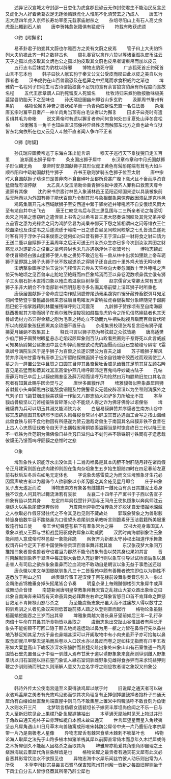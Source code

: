 <!-- { "loadSidebar": true } -->
　　述异记汉宣城太守封邵一日忽化为虎食郡民谚云无作封使君生不能治民反食民又虎化为人好着紫葛衣足无踵侯鲭録虎化人惟尾不化湏焚去之乃成人
　　唐五行志大厯四年虎入京师长寿坊宰臣元载家庙射杀之
　　杂俎寻阳山上有石人高丈余虎至此輙到石人前
　　唐李贺韩愈张籍俱有猛虎行
　　符载有畋获虎颂

　　○豹【附獬豸】

　　易革卦君子豹变其文蔚也尔雅西方之羙有文蔚之皮焉
　　管子曰上大夫豹饰列大夫豹襜此齐一时之数非古也
　　周礼春官以禽作六贽以等诸臣孤执皮币注云天子之孤以虎皮取其文炳也公之孤以豹皮取其文蔚也皮帛者谓束帛而加以皮云
　　五行志韦后妹尝为豹枕以辟邪
　　博物志豹死守窟
　　广志狐死首丘豹死首山言不忘本也
　　韩子曰狄人献玄豹于秦文公文公受皮而叹曰此以皮之美自以为罪者也
　　汉书虎豹在山百兽震恐及在槛穽之中揺尾而求食积威约之渐也
　　埤雅豹一名程列子曰程生马古诗谓饿狼食不足饥豹食有余言狼贪豹亷有所程度而食故名程
　　五代王彦章谓人曰豹死留皮人死留名
　　杜牧诗归来煮豹胎按胎味极美葢猩唇豹胎天下之至味也
　　孙氏瑞应圗幽州即谷山多玄豹
　　汲冢周书屠州有黒豹
　　格物论獬豸神竒之兽状如羊而一角青色四足性忠直一名任法兽
　　杂俎唐玄宗时冨平县奏产一神羊肉角当顶有白毛议者以为獬豸
　　田求子曰尧时有遣豸缉其毛为帝帐
　　说文黄帝时有遗以獬豸者帝问何食何处曰豸夏处山泽冬食松柏
　　论衡獬豸一角羊也知曲直识邪佞神异经性忠而触邪东北方之兽也故今立狱皆东北向依所在也又云见人斗触不直者闻人争咋不正者

　　○狮【附貘】

　　孙氏瑞应圗黄帝巡于东海白泽出能言语
　　穆天子巡行天下乗狻猊日走五百里
　　波斯国出狮子犀牛
　　条支国出狮子犀牛
　　东汉章帝章和中月氏国献狮子形似麟无角
　　章帝时安息国献狮子其形似虎正黄色有髯耏尾端有茸毛大如斗顺帝阳和中疏勒国献牦牛狮子
　　齐书王敬则梦骑五色狮子位至太尉
　　唐中宗时大食国献狮子璹谏曰是兽非肉不食自碎叶至都所费甚广陛下鹰犬且不畜而厚资飬猛兽哉有诏停献
　　太乙真人受玉清勅命乗青狮徃狱中渡齐人罪称曰救苦天尊今道家有其像
　　沈约宋书宗悫讨林邑入象浦林邑王范阳迈倾国来逆以具装被象前后无际悫以为外国有狮子能伏百兽乃令制其形与象相御象果惊奔敌因溃乱遂克林邑
　　鸡跖集唐开元末西域献狮子至安西道中繋于驿树近井哮吼若不自安俄顷风雨大至有龙自井中出飞去
　　唐王仁皎忿韦后与武三思乱国与二三所亲者论之每至切齿宋之问弟之愻窃听之遣侄昙上书告之以希韦旨三思大怒奏诛同皎及其党兄弟并受五品官之愻为光禄丞之问为鸿胪丞昙为尚乗奉御天下怨之皆相谓曰之问等绯衣王仁皎血染也及诛逆韦之后遂流愻于岭南一日之愻白昼见同皎同皎撃之七孔皆流血遂死时客有问于浮休子曰来俊臣之徒何如对曰昔有狮子王于深山获一豺将食之豺曰请为王送二鹿以自赎狮子王喜周年之后无可送王曰汝杀众生亦已多今次到汝汝其图之豺黙无以对遂齚杀之俊臣之軰何异豺也未几亦遇祸浮休子张鷟号也
　　博物志魏武帝伐冒顿经白狼山逢狮子使人格之畏势不敢近忽有一兽从林中出状如狸跳上帝车轭狮子至即跳上狮子头狮子伏不敢起遂杀之得狮子还自此四十里外鸡犬皆无鸣吠者
　　宋炳撃象圗序梁伯玉说沙门释僧吉云尝从天竺欲向大秦忽闻数十里外哮吼之声惊天怖地顷之见百兽率走跄地至絶既而四巨象鸠焉而至以鼻卷泥数喷鼻偶立俄有狮子三头崩石折木直搏四象以殪血若溢泉巨树草偃
　　赵宗儒官太常卿太常有五坊狮子乐非大朝会不作南部新书西明慈恩寺多名画其塔前壁上湿耳狮子时所重也
　　唐康居国献狮子帝命虞世南作赋阔臆修尾劲毫柔毳钩爪锯牙藏锋畜鋭弭耳宛足伺间借势暨乎奋鬛舐唇倐来忽往瞋目电矅发声雷响拉虎吞貔裂犀分象碎随兕于龈腭屈巴蛇于指掌践藉则林麓摧残哮呼则江河震荡
　　九龄狮子赞序顷有至自南海厥繇西极献其方物而狮子在焉尔雅所谓狻猊如虥猫食虎豹今之所见信然絶猛者也其天骨雄诡材力杰异得金精之刚为毛羣之特屹立不动而九牛相失眈视且瞋而百兽皆伏所所以肉视犀象孩抚熊罴其余琐细不置牙齿
　　杂俎集贤校理张希复言旧有狮子尾拂夏月蝇蚋不敢集其上
　　释氏书言以狮子筋为琴弦鼓之众弦皆絶
　　唐高适樊少府厅狮子圗赞绀眼星悬赤毛熖起顾犀象则百队山跧看熊罴则千羣野死以此言威威可知矣仙尉樊公冩象图中昆仑却捽而屋壁欲动虎豹胆慑而讼庭已空棱棱兮隔帘飞霜飒飒兮满院生风于是乎狮子为百兽之长遂识樊公为百夫之雄
　　苏子瞻狮子屏风赞并序润州甘露寺有唐李卫公所留陆探微画狮子板余自钱塘守胶西过而观焉使工人摹之为一屏置公堂中且赞之曰圆其目仰其鼻奋髯吐舌威见齿舞其足前其耳左顾右盻喜见尾虽猛而和葢其戏嵓嵓高堂护燕几啼呼颠沛走百鬼呜呼妙哉古陆子
　　孔帖唐薛万均已卒后上以貘皮赐羣臣及薛万彻而误呼万均怆然曰万均朕勲旧忽口其名岂死者有知冀此赐乎因命焚与之
　　唐世多画貘作屏
　　埤雅貘兽似熊象鼻犀目狮首豺髪小头庳脚黒白驳能舐食铜鐡及竹鋭鬐骨实无髓皮辟温湿以为坐毯则消膜外之气刘子曰飞鼯甘烟走貘美铁貘一作貊又八郡志貊大如驴多力所触无不拉
　　本草貘齿骨极坚以刀斧槌锻铁皆碎落火亦不能烧人得之诈为佛牙佛骨以诳俚俗
　　埤雅貘粪为兵可以切玉其溺又能消铁为水
　　白居易貘屏赞并序貘者生南方山谷中寝其皮辟瘟图其形辟邪予旧病头风每寝食常以小屏卫其首适遇画工合写之按山海经此兽食铁与铜不食他物因有所感遂为赞云邈哉竒兽生于南国其名曰貘非铁不食昔在上古人心忠质征伐教令自天子出劔戟省用铜铁羡溢貘当是时饱食终日三代以降王法不一铄铁为兵范铜为佛佛像日益兵刄日滋何山不刬何谷不隳铢铜寸铁罔有孑遗悲哉彼貘无乃馁而呜呼匪貘之悲惟时之悲

　　○象

　　埤雅象性乆识能浮水出没体具十二肖肉唯鼻是其本肉胆不附肝随月转在诸肉假令正月建寅则胆在虎肉建夘则胆在兔肉杂爼象生五岁始生胆随四时在四足春前左夏前右秋后左冬后右如龟无定体也
　　字说象齿感雷莫之为而文生埤雅象牙生花必因雷声故古者以为器饰今人欲驯象以小斧刄斵之其金疮见星月即合
　　庄子曰象见子皮无逺近而泣
　　博物志南方有象各有雌雄其一雌死百有余日其雄泥土着身独不饮食人问其所以輙流涕若有哀状
　　左襄二十四年子产寓书于子西以告宣子曰象有齿以焚其身
　　左定四年呉伐楚针尹固与王同舟王使执燧象以奔呉师注云烧燧火以系象尾使惊奔呉师
　　万震南州异物志俗传象牙岁脱犹自爱惜掘地深藏之人欲取必作假牙潜往代之不令其见也见则不藏故处
　　郭璞象赞象之为兽形骸特诡身倍数牛目不踰貉鼻为口役望头若尾驯良承教听言则跪素牙玉洁载籍所美服重致逺行如丘徙
　　帝王世纪舜塟苍梧下有羣象常为之耕
　　汉书大宛身毒国其人乘象以战又王莽与世祖战昆阳驱虎豹犀象以助威武
　　汉武时南海献驯象注云象能拜随人意成帝时林邑献一象能拜跪
　　呉贺齐为新都太守孙权出祖道作乐舞象权谓齐曰今定天下都中国使殊俗贡琛百兽率舞非君其谁
　　东汉张茂梦大象问万推推曰象者兽也兽者守也君当为郡然不能令终象有齿以焚其身也果如其言
　　晋时南越献驯象养于皋泽中每正朝大会皆入充庭帝行则以象车引导以试桥梁后象以鼻击害人有司启之欲杀象象垂鼻而泣血流地不敢动自是朝议以象无益于事悉送还越
　　唐永徽以来文单国屡献驯象凡三十二皆畜苑中颇有善舞者徳宗即位以为物性不遂悉放于荆山之阳
　　岭表録异蛮王迎汉使于百花楼前设舞象奏音乐引入一象以金羇络首锦襜垂身掉头摇尾皆合节奏
　　明皇杂录上毎赐酺御楼引大象犀牛或拜或舞动合音律
　　南楚新闻唐明皇常教象拜舞天寳之乱禄山大宴众酋出象绐之曰此象自南海奔来知吾有天命虽异类必拜舞左右命之拜象皆怒目卬首不肯拜命之舞怒目敛足不肯舞禄山怒尽杀之
　　范至能虞衡志象形虽大而不胜痛故人得以数寸之钩驯焉驯之乆者见象奴来则低首跪前膝人踏之以登则奋而起行
　　格物论象虽魁梧而蚺蛇能吞之三岁而出其骨
　　埤雅象南越大兽长鼻牙望前如后三年一乳行孕肉倍十牛命在其鼻其所食物皆以鼻取之
　　虞衡志象出交趾山谷惟雄者有两长牙象头不能俯颈不可回口隐于颐去地尚逺运动以鼻为用一躯之力皆在鼻将行先以鼻拄地乃移足知其足力劣于鼻也鼻端甚深可以开阖取物中有小肉夹虽芥子亦可拾每以鼻取食即就爪甲撃去泥垢而后卷以入口饮水亦以鼻反而卷之足如柱无指而有爪甲五枚形如大栗登高山下峻坂渉深水形臃肿而甚捷交趾出象处曰象山山有石室惟通一路周围皆石壁先置刍豆于中驱一驯雌入焉布甘蔗于道以诱野象象来食蔗则纵驯雌入野象羣诱以归石室随以巨石窒门象饥人縁石室饲驯雌野象见雌得食亦狎而来求饲益狎则鞭之少驯则骑而制之久则渐解人意又为立名字呼之则应牧者谓之象奴又曰象公

　　○犀

　　韩诗外传太公使南宫适至义渠得骇鸡犀以献于纣
　　旧说犀之通天者可以破水骇鸡葢犀之羙者有光故鸡见影而惊其次角理复有正挿倒挿腰鼓挿者抱朴子曰通天犀角有白缕如丝直至角端直屋中则乌鸟不敢集屋上置米中鸡輙骇呼不敢食刻为鱼衘入水则水开三尺
　　北梦琐言杨収女适裴坦长子嫁资丰厚坦尚俭闻之不乐一日与夫人至新妇院见台上果楪乃卧鱼犀遽拂袖出
　　本草通天犀胎时见天上物过并形于角故曰通天抱朴子曰赤理如綖自本彻末故曰通天
　　世言犀望星而星入角续夷坚志凡犀角遇山川日月草木鸟兽随寓成形唯宋韩魏公犀带中央一片乃鹿衔花孝宗犀带一片乃是南极老人星像
　　异物志犀舌有棘常食草木棘刺不啖茎叶也
　　格物论海人取犀之法先于山路多植木如猪羊栈其犀以前脚直常倚木而息年久木烂犀或倚之木折犀倒久不能起人因格杀之而取其角
　　埤雅犀亦絶爱其角堕角即自理之王粲游海赋云羣犀代角巨象觧齿是也
　　格物论犀之最贵者有通天花文犀有此文必自恶其影常饮浊水不欲照见也
　　异物志海中水犀乐闻丝竹彼人动乐则出常为人所获
　　本草李司封宗易尝言石驸马保吉知陈州其州廨一皆新之每毁旧屋则坐于下风尘自分去人皆惊怪葢其所带乃辟尘犀也
